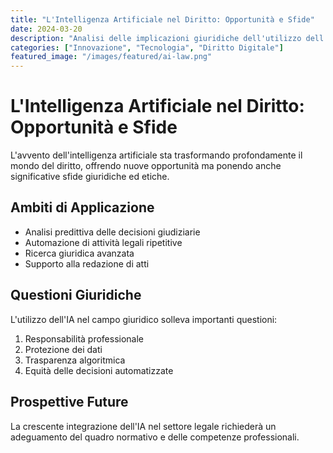 ```yaml
---
title: "L'Intelligenza Artificiale nel Diritto: Opportunità e Sfide"
date: 2024-03-20
description: "Analisi delle implicazioni giuridiche dell'utilizzo dell'intelligenza artificiale nel campo del diritto"
categories: ["Innovazione", "Tecnologia", "Diritto Digitale"]
featured_image: "/images/featured/ai-law.png"
---
```


# L'Intelligenza Artificiale nel Diritto: Opportunità e Sfide

L'avvento dell'intelligenza artificiale sta trasformando profondamente il mondo del diritto, offrendo nuove opportunità ma ponendo anche significative sfide giuridiche ed etiche.

## Ambiti di Applicazione

- Analisi predittiva delle decisioni giudiziarie
- Automazione di attività legali ripetitive
- Ricerca giuridica avanzata
- Supporto alla redazione di atti

## Questioni Giuridiche

L'utilizzo dell'IA nel campo giuridico solleva importanti questioni:

1. Responsabilità professionale
2. Protezione dei dati
3. Trasparenza algoritmica
4. Equità delle decisioni automatizzate

## Prospettive Future

La crescente integrazione dell'IA nel settore legale richiederà un adeguamento del quadro normativo e delle competenze professionali. 
